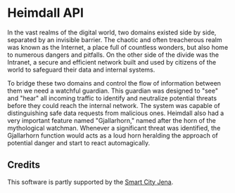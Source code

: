 # Heimdall API

In the vast realms of the digital world, two domains existed side by side, separated by an invisible barrier. The chaotic and often treacherous realm was known as the Internet, a place full of countless wonders, but also home to numerous dangers and pitfalls. On the other side of the divide was the Intranet, a secure and efficient network built and used by citizens of the world to safeguard their data and internal systems.

To bridge these two domains and control the flow of information between them we need a watchful guardian. This guardian was designed to "see" and "hear" all incoming traffic to identify and neutralize potential threats before they could reach the internal network. The system was capable of distinguishing safe data requests from malicious ones. Heimdall also had a very important feature named "Gjallarhorn," named after the horn of the mythological watchman. Whenever a significant threat was identified, the Gjallarhorn function would acts as a loud horn heralding the approach of potential danger and start to react automagically.


## Credits

This software is partly supported by the [Smart City Jena](https://github.com/de-jena).
